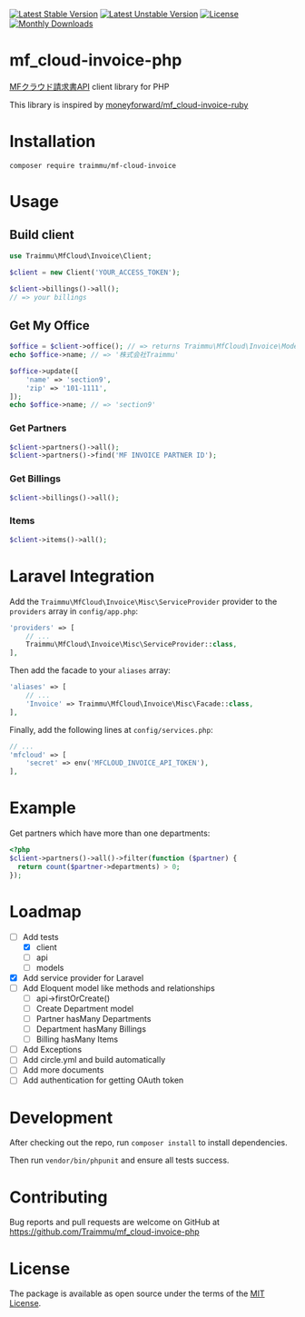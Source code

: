 <!-- <?php -->

[![Latest Stable Version](https://poser.pugx.org/traimmu/mf-cloud-invoice/v/stable)](https://packagist.org/packages/traimmu/mf-cloud-invoice)
[![Latest Unstable Version](https://poser.pugx.org/traimmu/mf-cloud-invoice/v/unstable)](https://packagist.org/packages/traimmu/mf-cloud-invoice)
[![License](https://poser.pugx.org/traimmu/mf-cloud-invoice/license)](https://packagist.org/packages/traimmu/mf-cloud-invoice)
[![Monthly Downloads](https://poser.pugx.org/traimmu/mf-cloud-invoice/d/monthly)](https://packagist.org/packages/traimmu/mf-cloud-invoice)

# mf_cloud-invoice-php

[MFクラウド請求書API](https://github.com/moneyforward/invoice-api-doc) client library for PHP

This library is inspired by [moneyforward/mf_cloud-invoice-ruby](https://github.com/moneyforward/mf_cloud-invoice-ruby)

# Installation

```
composer require traimmu/mf-cloud-invoice
```

# Usage

## Build client

```php
use Traimmu\MfCloud\Invoice\Client;

$client = new Client('YOUR_ACCESS_TOKEN');

$client->billings()->all();
// => your billings
```

## Get My Office

```php
$office = $client->office(); // => returns Traimmu\MfCloud\Invoice\Models\Office instance
echo $office->name; // => '株式会社Traimmu'

$office->update([
    'name' => 'section9',
    'zip' => '101-1111',
]);
echo $office->name; // => 'section9'
```

### Get Partners

```php
$client->partners()->all();
$client->partners()->find('MF INVOICE PARTNER ID');
```

### Get Billings

```php
$client->billings()->all();
```

### Items

```php
$client->items()->all();
```

<!-- ## Errors -->

# Laravel Integration

Add the `Traimmu\MfCloud\Invoice\Misc\ServiceProvider` provider to the `providers` array in `config/app.php`:

```php
'providers' => [
    // ...
    Traimmu\MfCloud\Invoice\Misc\ServiceProvider::class,
],
```

Then add the facade to your `aliases` array:

```php
'aliases' => [
    // ...
    'Invoice' => Traimmu\MfCloud\Invoice\Misc\Facade::class,
],
```

Finally, add the following lines at `config/services.php`:

```php
// ...
'mfcloud' => [
    'secret' => env('MFCLOUD_INVOICE_API_TOKEN'),
],
```

# Example

Get partners which have more than one departments:

```php
<?php
$client->partners()->all()->filter(function ($partner) {
  return count($partner->departments) > 0;
});
```

# Loadmap

- [ ] Add tests
  - [x] client
  - [ ] api
  - [ ] models
- [x] Add service provider for Laravel
- [ ] Add Eloquent model like methods and relationships
  - [ ] api->firstOrCreate()
  - [ ] Create Department model
  - [ ] Partner hasMany Departments
  - [ ] Department hasMany Billings
  - [ ] Billing hasMany Items
- [ ] Add Exceptions
- [ ] Add circle.yml and build automatically
- [ ] Add more documents
- [ ] Add authentication for getting OAuth token

# Development

After checking out the repo, run `composer install` to install dependencies.

Then run `vendor/bin/phpunit` and ensure all tests success.

# Contributing

Bug reports and pull requests are welcome on GitHub at https://github.com/Traimmu/mf_cloud-invoice-php

# License

The package is available as open source under the terms of the [MIT License](http://opensource.org/licenses/MIT).


